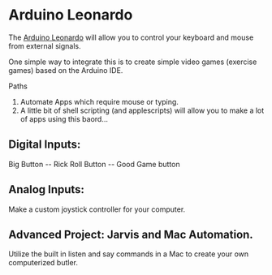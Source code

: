 Arduino Leonardo
================

The [Arduino Leonardo](http://arduino.cc/en/Main/ArduinoBoardLeonardo) will allow you to control your keyboard and mouse from external signals.

One simple way to integrate this is to create simple video games (exercise games) based on the Arduino IDE.


Paths
1. Automate Apps which require mouse or typing.
2. A little bit of shell scripting (and applescripts) will allow you to make a lot of apps using this baord...

## Digital Inputs: 

Big Button -- Rick Roll Button -- Good Game button



## Analog Inputs:

Make a custom joystick controller for your computer.


## Advanced Project: Jarvis and Mac Automation.

Utilize the built in listen and say commands in a Mac to create your own computerized butler.
